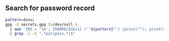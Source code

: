 ## Search for password record
```bash
pattern=dinu;
gpg -d secrets.gpg 2>/dev/null \
  | awk '{RS = '\n'; IGNORECASE=1} /'"${pattern}"'/ {print(""); print($0)}' \
  | grep -i -E ".*pin|pass.*|$"
```
